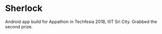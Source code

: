 # Sherlock

Android app build for Appathon in Techfesia 2018, IIIT Sri City. Grabbed the second prize.
